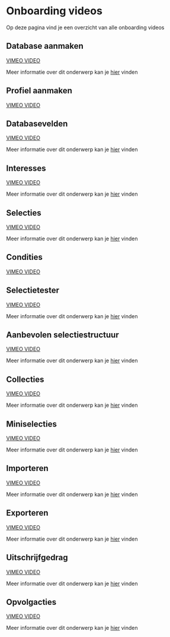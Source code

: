 # Onboarding videos
Op deze pagina vind je een overzicht van alle onboarding videos

## Database aanmaken
[VIMEO VIDEO](https://player.vimeo.com/video/670122922?h=4d03b4e3e1&amp;badge=0&amp;autopause=0&amp;player_id=0&amp;app_id=58479 "Database aanmaken")

Meer informatie over dit onderwerp kan je [hier](./database-profiles) vinden

## Profiel aanmaken
[VIMEO VIDEO](https://player.vimeo.com/video/670123007?h=20f3381382&amp;badge=0&amp;autopause=0&amp;player_id=0&amp;app_id=58479 "Profiel aanmaken")

## Databasevelden
[VIMEO VIDEO](https://player.vimeo.com/video/670123088?h=d6a59ec992&amp;badge=0&amp;autopause=0&amp;player_id=0&amp;app_id=58479 "Databasevelden")

Meer informatie over dit onderwerp kan je [hier](./database-fields) vinden

## Interesses
[VIMEO VIDEO](https://player.vimeo.com/video/670123208?h=34b057b5f1&amp;badge=0&amp;autopause=0&amp;player_id=0&amp;app_id=58479 "Interesses")

Meer informatie over dit onderwerp kan je [hier](./sender-domains) vinden

## Selecties
[VIMEO VIDEO](https://player.vimeo.com/video/676270556?h=fe357254ec&amp;badge=0&amp;autopause=0&amp;player_id=0&amp;app_id=58479 "Selecties")

Meer informatie over dit onderwerp kan je [hier](./database-selections-introduction) vinden

## Condities
[VIMEO VIDEO](https://player.vimeo.com/video/676271291?h=af990d3fde&amp;badge=0&amp;autopause=0&amp;player_id=0&amp;app_id=58479 "Condities")

## Selectietester
[VIMEO VIDEO](https://player.vimeo.com/video/676272215?h=7a7e4bbcc9&amp;badge=0&amp;autopause=0&amp;player_id=0&amp;app_id=58479 "Selectietester")

Meer informatie over dit onderwerp kan je [hier](./database-selections-introduction) vinden

## Aanbevolen selectiestructuur
[VIMEO VIDEO](https://player.vimeo.com/video/789761339?h=bceb9781c8&amp;badge=0&amp;autopause=0&amp;player_id=0&amp;app_id=58479 "Aanbevolen selectiestructuur")

Meer informatie over dit onderwerp kan je [hier](./database-management) vinden

## Collecties
[VIMEO VIDEO](https://player.vimeo.com/video/789761289?h=3eaa32efa2&amp;badge=0&amp;autopause=0&amp;player_id=0&amp;app_id=58479 "Collecties")

Meer informatie over dit onderwerp kan je [hier](./database-collections) vinden

## Miniselecties
[VIMEO VIDEO](https://player.vimeo.com/video/789761255?h=15701ac3f6&amp;badge=0&amp;autopause=0&amp;player_id=0&amp;app_id=58479 "Miniselecties")

Meer informatie over dit onderwerp kan je [hier](./database-collections) vinden

## Importeren
[VIMEO VIDEO](https://player.vimeo.com/video/789761221?h=f652dbe3a4&amp;badge=0&amp;autopause=0&amp;player_id=0&amp;app_id=58479 "Importeren")

Meer informatie over dit onderwerp kan je [hier](./database-import) vinden

## Exporteren
[VIMEO VIDEO](https://player.vimeo.com/video/789761190?h=9b5ae2bdcd&amp;badge=0&amp;autopause=0&amp;player_id=0&amp;app_id=58479 "Exporteren")

Meer informatie over dit onderwerp kan je [hier](./database-export) vinden

## Uitschrijfgedrag
[VIMEO VIDEO](https://player.vimeo.com/video/789761140?h=0f1b61f0cd&amp;badge=0&amp;autopause=0&amp;player_id=0&amp;app_id=58479 "Uitschrijfgedrag")

Meer informatie over dit onderwerp kan je [hier](./database-unsubscribe-behavior) vinden

## Opvolgacties
[VIMEO VIDEO](https://player.vimeo.com/video/789761097?h=3c1d9ce6cb&amp;badge=0&amp;autopause=0&amp;player_id=0&amp;app_id=58479 "Opvolgacties")

Meer informatie over dit onderwerp kan je [hier](./database-follow-ups) vinden
